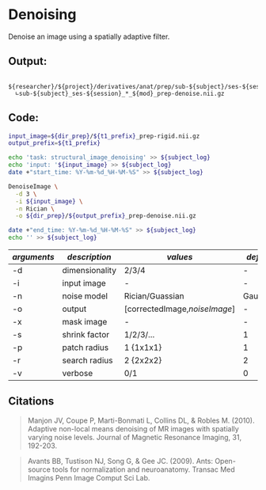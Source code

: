 # Denoising  
Denoise an image using a spatially adaptive filter.  
## Output:
```
 ${researcher}/${project}/derivatives/anat/prep/sub-${subject}/ses-${session}/
  ∟sub-${subject}_ses-${session}_*_${mod}_prep-denoise.nii.gz
```
## Code:
```bash
input_image=${dir_prep}/${t1_prefix}_prep-rigid.nii.gz
output_prefix=${t1_prefix}

echo 'task: structural_image_denoising' >> ${subject_log}
echo 'input: '${input_image} >> ${subject_log}
date +"start_time: %Y-%m-%d_%H-%M-%S" >> ${subject_log}

DenoiseImage \
  -d 3 \
  -i ${input_image} \
  -n Rician \
  -o ${dir_prep}/${output_prefix}_prep-denoise.nii.gz

date +"end_time: %Y-%m-%d_%H-%M-%S" >> ${subject_log}
echo '' >> ${subject_log}
```

| *arguments* | *description* | *values* | *default* |
|---|---|---|---|
| -d | dimensionality | 2/3/4 | - |  
| -i | input image | - | - |
| -n | noise model | Rician/Guassian | Gaussian |
| -o | output | [correctedImage,*noiseImage*] | - |
| -x | mask image | - | - |
| -s | shrink factor | 1/2/3/... | 1 |  
| -p | patch radius | 1 {1x1x1} | 1 |
| -r | search radius | 2 {2x2x2} | 2 |
| -v | verbose | 0/1 | 0 |  

## Citations
> Manjon JV, Coupe P, Marti-Bonmati L, Collins DL, & Robles M. (2010). Adaptive non-local means denoising of MR images with spatially varying noise levels. Journal of Magnetic Resonance Imaging, 31, 192-203.  

>Avants BB, Tustison NJ, Song G, & Gee JC. (2009). Ants: Open-source tools for normalization and neuroanatomy. Transac Med Imagins Penn Image Comput Sci Lab.

